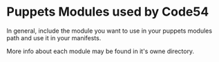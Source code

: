 # Puppets Modules used by Code54

In general, include the module you want to use in your puppets modules
path and use it in your manifests. 

More info about each module may be found in it's owne directory.
